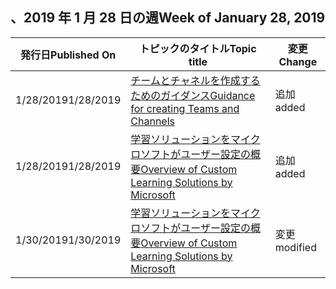 <!-- This file is generated automatically each week. Changes made to this file will be overwritten.-->




## <a name="week-of-january-28-2019"></a><span data-ttu-id="89cd7-101">、2019 年 1 月 28 日の週</span><span class="sxs-lookup"><span data-stu-id="89cd7-101">Week of January 28, 2019</span></span>


| <span data-ttu-id="89cd7-102">発行日</span><span class="sxs-lookup"><span data-stu-id="89cd7-102">Published On</span></span> |<span data-ttu-id="89cd7-103">トピックのタイトル</span><span class="sxs-lookup"><span data-stu-id="89cd7-103">Topic title</span></span> | <span data-ttu-id="89cd7-104">変更</span><span class="sxs-lookup"><span data-stu-id="89cd7-104">Change</span></span> |
|------|------------|--------|
| <span data-ttu-id="89cd7-105">1/28/2019</span><span class="sxs-lookup"><span data-stu-id="89cd7-105">1/28/2019</span></span> | [<span data-ttu-id="89cd7-106">チームとチャネルを作成するためのガイダンス</span><span class="sxs-lookup"><span data-stu-id="89cd7-106">Guidance for creating Teams and Channels</span></span>](/Office365/CustomLearning/embeds/adopt-teams-channels) | <span data-ttu-id="89cd7-107">追加</span><span class="sxs-lookup"><span data-stu-id="89cd7-107">added</span></span> |
| <span data-ttu-id="89cd7-108">1/28/2019</span><span class="sxs-lookup"><span data-stu-id="89cd7-108">1/28/2019</span></span> | [<span data-ttu-id="89cd7-109">学習ソリューションをマイクロソフトがユーザー設定の概要</span><span class="sxs-lookup"><span data-stu-id="89cd7-109">Overview of Custom Learning Solutions by Microsoft</span></span>](/Office365/CustomLearning/index) | <span data-ttu-id="89cd7-110">追加</span><span class="sxs-lookup"><span data-stu-id="89cd7-110">added</span></span> |
| <span data-ttu-id="89cd7-111">1/30/2019</span><span class="sxs-lookup"><span data-stu-id="89cd7-111">1/30/2019</span></span> | [<span data-ttu-id="89cd7-112">学習ソリューションをマイクロソフトがユーザー設定の概要</span><span class="sxs-lookup"><span data-stu-id="89cd7-112">Overview of Custom Learning Solutions by Microsoft</span></span>](/CustomLearning/index) | <span data-ttu-id="89cd7-113">変更</span><span class="sxs-lookup"><span data-stu-id="89cd7-113">modified</span></span> |
